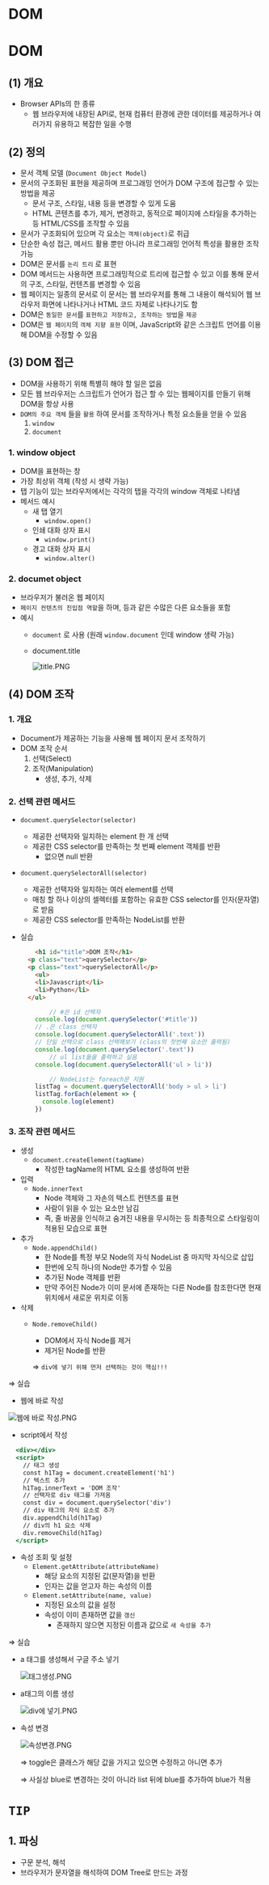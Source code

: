 # DOM

# DOM

## (1) 개요

- Browser APIs의 한 종류
    - 웹 브라우저에 내장된 API로, 현재 컴퓨터 환경에 관한 데이터를 제공하거나 여러가지 유용하고 복잡한 일을 수행

## (2) 정의

- 문서 객체 모델 (`Document Object Model`)
- 문서의 구조화된 표현을 제공하며 프로그래밍 언어가 DOM 구조에 접근할 수 있는 방법을 제공
    - 문서 구조, 스타일, 내용 등을 변경할 수 있게 도움
    - HTML 콘텐츠를 추가, 제거, 변경하고, 동적으로 페이지에 스타일을 추가하는 등 HTML/CSS를 조작할 수 있음
- 문서가 구조화되어 있으며 각 요소는 `객체(object)`로 취급
- 단순한 속성 접근, 메서드 활용 뿐만 아니라 프로그래밍 언어적 특성을 활용한 조작 가능
- DOM은 문서를 `논리 트리` 로 표현
- DOM 메서드는 사용하면 프로그래밍적으로 트리에 접근할 수 있고 이를 통해 문서의 구조, 스타일, 컨텐츠를 변경할 수 있음
- 웹 페이지는 일종의 문서로 이 문서는 웹 브라우저를 통해 그 내용이 해석되어 웹 브라우저 화면에 나타나거나 HTML 코드 자체로 나타나기도 함
- DOM은 `동일한 문서`를 `표현하고 저장하고, 조작하는 방법`을 `제공`
- DOM은 `웹 페이지`의 `객체 지향 표현` 이며, JavaScript와 같은 스크립트 언어를 이용해 DOM을 수정할 수 있음

## (3) DOM 접근

- DOM을 사용하기 위해 특별히 해야 할 일은 없음
- 모든 웹 브라우저는 스크립트가 언어가 접근 할 수 있는 웹페이지를 만들기 위해 DOM을 항상 사용
- `DOM의 주요 객체` 들을 `활용` 하여 문서를 조작하거나 특정 요소들을 얻을 수 있음
    1. `window`
    2. `document`

### 1. window object

- DOM을 표현하는 창
- 가장 최상위 객체 (작성 시 생략 가능)
- 탭 기능이 있는 브라우저에서는 각각의 탭을 각각의 window 객체로 나타냄
- 메서드 예시
    - 새 탭 열기
        - `window.open()`
    - 인쇄 대화 상자 표시
        - `window.print()`
    - 경고 대화 상자 표시
        - `window.alter()`

### 2. documet object

- 브라우저가 불러온 웹 페이지
- `페이지 컨텐츠의 진입점 역할`을 하며, <body>등과 같은 수많은 다른 요소들을 포함
- 예시
    - `document` 로 사용 (원래 `window.document` 인데 window 생략 가능)
    - document.title
        
        ![title.PNG](DOM%202eb204be91eb444181b9ae58e6a39284/title.png)
        

## (4) DOM 조작

### 1. 개요

- Document가 제공하는 기능을 사용해 웹 페이지 문서 조작하기
- DOM 조작 순서
    1. 선택(Select)
    2. 조작(Manipulation)
        - 생성, 추가, 삭제

### 2. 선택 관련 메서드

- `document.querySelector(selector)`
    - 제공한 선택자와 일치하는 element 한 개 선택
    - 제공한 CSS selector를 만족하는 첫 번째 element 객체를 반환
        - 없으면 null 반환
- `document.querySelectorAll(selector)`
    - 제공한 선택자와 일치하는 여러 element를 선택
    - 매칭 할 하나 이상의 셀렉터를 포함하는 유효한 CSS selector를 인자(문자열)로 받음
    - 제공한 CSS selector를 만족하는 NodeList를 반환
- 실습
    
    ```html
    	<h1 id="title">DOM 조작</h1>
      <p class="text">querySelector</p>
      <p class="text">querySelectorAll</p>
    	<ul>
        <li>Javascript</li>
        <li>Python</li>
      </ul>
    ```
    
    ```jsx
    		// #은 id 선택자
        console.log(document.querySelector('#title'))
        // .은 class 선택자
        console.log(document.querySelectorAll('.text'))
        // 단일 선택으로 class 선택해보기 (class의 첫번째 요소만 출력됨)
        console.log(document.querySelector('.text'))
    		// ul list들을 출력하고 싶음
        console.log(document.querySelectorAll('ul > li'))
    
    		// NodeList는 foreach문 지원
        listTag = document.querySelectorAll('body > ul > li')
        listTag.forEach(element => {
          console.log(element)
        })
    ```
    

### 3. 조작 관련 메서드

- 생성
    - `document.createElement(tagName)`
        - 작성한 tagName의 HTML 요소를 생성하여 반환
- 입력
    - `Node.innerText`
        - Node 객체와 그 자손의 텍스트 컨텐츠를 표현
        - 사람이 읽을 수 있는 요소만 남김
        - 즉, 줄 바꿈을 인식하고 숨겨진 내용을 무시하는 등 최종적으로 스타일링이 적용된 모습으로 표현
- 추가
    - `Node.appendChild()`
        - 한 Node를 특정 부모 Node의 자식 NodeList 중 마지막 자식으로 삽입
        - 한번에 오직 하나의 Node만 추가할 수 있음
        - 추가된 Node 객체를 반환
        - 만약 주어진 Node가 이미 문서에 존재하는 다른 Node를 참조한다면 현재 위치에서 새로운 위치로 이동
- 삭제
    - `Node.removeChild()`
        - DOM에서 자식 Node를 제거
        - 제거된 Node를 반환
        
        ⇒ `div에 넣기 위해 먼저 선택하는 것이 핵심!!!`
        

⇒ 실습

- 웹에 바로 작성

![웹에 바로 작성.PNG](DOM%202eb204be91eb444181b9ae58e6a39284/%25EC%259B%25B9%25EC%2597%2590_%25EB%25B0%2594%25EB%25A1%259C_%25EC%259E%2591%25EC%2584%25B1.png)

- script에서 작성

```jsx
  <div></div>
  <script>
    // 태그 생성
    const h1Tag = document.createElement('h1')
    // 텍스트 추가
    h1Tag.innerText = 'DOM 조작'
    // 선택자로 div 태그를 가져옴
    const div = document.querySelector('div')
    // div 태그의 자식 요소로 추가
    div.appendChild(h1Tag)
    // div의 h1 요소 삭제
    div.removeChild(h1Tag)
  </script>
```

- 속성 조회 및 설정
    - `Element.getAttribute(attributeName)`
        - 해당 요소의 지정된 값(문자열)을 반환
        - 인자는 값을 얻고자 하는 속성의 이름
    - `Element.setAttribute(name, value)`
        - 지정된 요소의 값을 설정
        - 속성이 이미 존재하면 값을 `갱신`
            - 존재하지 않으면 지정된 이름과 값으로 `새 속성을 추가`

⇒ 실습

- a 태그를 생성해서 구글 주소 넣기
    
    ![태그생성.PNG](DOM%202eb204be91eb444181b9ae58e6a39284/%25ED%2583%259C%25EA%25B7%25B8%25EC%2583%259D%25EC%2584%25B1.png)
    
- a태그의 이름 생성
    
    ![div에 넣기.PNG](DOM%202eb204be91eb444181b9ae58e6a39284/div%25EC%2597%2590_%25EB%2584%25A3%25EA%25B8%25B0.png)
    
- 속성 변경
    
    ![속성변경.PNG](DOM%202eb204be91eb444181b9ae58e6a39284/%25EC%2586%258D%25EC%2584%25B1%25EB%25B3%2580%25EA%25B2%25BD.png)
    
    ⇒ toggle은 클래스가 해당 값을 가지고 있으면 수정하고 아니면 추가
    
    ⇒ 사실상 blue로 변경하는 것이 아니라 list 뒤에 blue를 추가하여 blue가 적용
    

# `TIP`

## 1. 파싱

- 구문 분석, 해석
- 브라우저가 문자열을 해석하여 DOM Tree로 만드는 과정